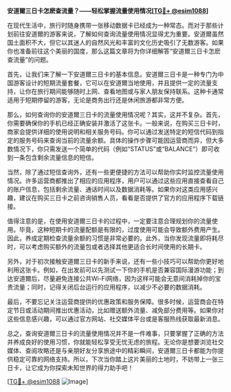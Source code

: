 **安道爾三日卡怎麽查流量？——轻松掌握流量使用情况[[TG💪+ @esim1088](https://t.me/s/esim1088)]**

在现代生活中，旅行时随身携带一张移动数据卡已经成为一种常态。而对于那些计划前往安道爾的游客来说，了解如何查询流量使用情况显得尤为重要。安道爾虽然国土面积不大，但它以其迷人的自然风光和丰富的文化历史吸引了无数游客。如果你也准备前往这个美丽的国度，那么这篇文章将为你详细解答“安道爾三日卡怎麽查流量”的问题。

首先，让我们来了解一下安道爾三日卡的基本信息。安道爾三日卡是一种专门为中国游客设计的短期流量套餐，它可以在安道爾当地使用，并且提供一定的流量支持，让你在旅行期间能够随时上网、查看地图或与家人朋友保持联系。这种卡通常适用于短期停留的游客，无论是商务出行还是休闲旅游都非常方便。

那么，如何查询你的安道爾三日卡的流量使用情况呢？其实，这并不复杂。首先，你需要确保你的手机已经正确安装并激活了这张卡。一般来说，在购买三日卡时，商家会提供详细的使用说明和相关服务号码。你可以通过发送特定的短信代码到指定的服务号码来查询当前的流量余额。具体的操作步骤可能因运营商而异，但大多数情况下，你只需发送一个简单的代码（例如“STATUS”或“BALANCE”）即可收到一条包含剩余流量信息的短信。

当然，除了通过短信查询外，还有一些更便捷的方法可以帮助你实时监控流量使用情况。许多运营商都推出了相应的应用程序，用户可以通过这些应用直接查看自己的账户信息，包括剩余流量、通话时间以及数据消耗等。如果你对这类应用感兴趣，建议在购买三日卡之前咨询销售人员，看看是否提供了官方的应用程序下载链接。

值得注意的是，在使用安道爾三日卡的过程中，一定要注意合理规划你的流量使用。毕竟，这种短期卡的流量配额是有限的，过度使用可能会导致额外费用产生。因此，养成定期检查流量余额的习惯是非常必要的。此外，当你发现流量即将耗尽时，可以考虑购买额外的流量包或者选择其他更适合长时间使用的长期卡。

另外，对于初次接触安道爾三日卡的新手来说，还有一些小技巧可以帮助你更好地利用这张卡。例如，在出发前可以先测试一下你的手机是否兼容国际漫游功能；到达安道爾后，尽量避免连接公共Wi-Fi网络，因为这样可能会无意间消耗掉你的宝贵流量；同时，记得关闭后台运行的应用程序，以减少不必要的数据消耗。

最后，不要忘记关注运营商提供的优惠政策和服务保障。很多时候，运营商会在特定节日或活动期间推出优惠活动，比如赠送额外流量、减免部分费用等。如果你对这些信息感兴趣，可以通过官方网站、社交媒体平台或是客服热线获取最新消息。

总之，查询安道爾三日卡的流量使用情况并不是一件难事，只要掌握了正确的方法并养成良好的使用习惯，你就能轻松享受无忧无虑的旅程。无论你是想要浏览社交媒体、查阅攻略还是与亲朋好友分享旅途中的精彩瞬间，安道爾三日卡都能为你提供稳定可靠的网络支持。所以，下次当你踏上这片美丽的土地时，不妨带上一张三日卡，让它成为你探索未知世界的得力助手吧！

[[TG💪+ @esim1088](https://t.me/s/esim1088) ![Image](https://i.postimg.cc/4NQfJmqS/Snipaste-2025-05-13-00-14-12.png)]